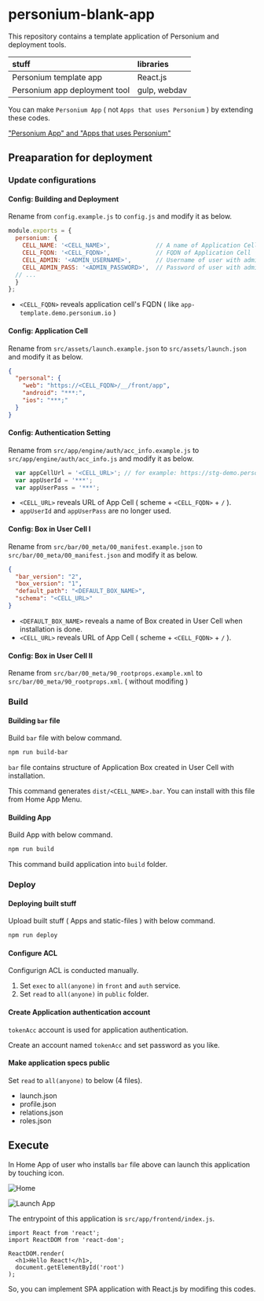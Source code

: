 # personium-blank-app

This repository contains a template application of Personium and deployment tools.

| stuff | libraries |
| :-- | :-- |
| Personium template app | React.js |
| Personium app deployment tool | gulp, webdav |

You can make `Personium App` ( not `Apps that uses Personium` ) by extending these codes.

["Personium App" and "Apps that uses Personium"](https://personium.io/docs/en/app-developer/)

## Preaparation for deployment

### Update configurations

#### Config: Building and Deployment

Rename from `config.example.js` to `config.js` and modify it as below.

```js
module.exports = {
  personium: {
    CELL_NAME: '<CELL_NAME>',             // A name of Application Cell
    CELL_FQDN: '<CELL_FQDN>',             // FQDN of Application Cell
    CELL_ADMIN: '<ADMIN_USERNAME>',       // Username of user with admin role.
    CELL_ADMIN_PASS: '<ADMIN_PASSWORD>',  // Password of user with admin role.
  // ...
  }
};
```

- `<CELL_FQDN>` reveals application cell's FQDN ( like `app-template.demo.personium.io` )

#### Config: Application Cell

Rename from `src/assets/launch.example.json` to `src/assets/launch.json` and modify it as below.

```json
{
  "personal": {
    "web": "https://<CELL_FQDN>/__/front/app",
    "android": "***:",
    "ios": "***;"
  }
}
```

#### Config: Authentication Setting

Rename from `src/app/engine/auth/acc_info.example.js` to `src/app/engine/auth/acc_info.js` and modify it as below.

```javascript
  var appCellUrl = '<CELL_URL>'; // for example: https://stg-demo.personium.io/appCellName/ or https://appCellName.stg-demo.personium.io/
  var appUserId = '***';
  var appUserPass = '***';
```

- `<CELL_URL>` reveals URL of App Cell ( scheme + `<CELL_FQDN>` + `/` ).
- `appUserId` and `appUserPass` are no longer used.

#### Config: Box in User Cell I

Rename from `src/bar/00_meta/00_manifest.example.json` to `src/bar/00_meta/00_manifest.json` and modify it as below.

```json
{
  "bar_version": "2",
  "box_version": "1",
  "default_path": "<DEFAULT_BOX_NAME>",
  "schema": "<CELL_URL>"
}
```

- `<DEFAULT_BOX_NAME>` reveals a name of Box created in User Cell when installation is done.
- `<CELL_URL>` reveals URL of App Cell ( scheme + `<CELL_FQDN>` + `/` ).

#### Config: Box in User Cell II

Rename from `src/bar/00_meta/90_rootprops.example.xml` to `src/bar/00_meta/90_rootprops.xml`. ( without modifing )

### Build

#### Building `bar` file

Build `bar` file with below command.

```bash
npm run build-bar
```

`bar` file contains structure of Application Box created in User Cell with installation.

This command generates `dist/<CELL_NAME>.bar`. You can install with this file from Home App Menu.

#### Building App

Build App with below command.

```bash
npm run build
```

This command build application into `build` folder.

### Deploy

#### Deploying built stuff

Upload built stuff ( Apps and static-files ) with below command.

```bash
npm run deploy
```

#### Configure ACL

Configurign ACL is conducted manually.

1. Set `exec` to `all(anyone)` in `front` and `auth` service.
1. Set `read` to `all(anyone)` in `public` folder.

#### Create Application authentication account

`tokenAcc` account is used for application authentication.

Create an account named `tokenAcc` and set password as you like.

#### Make application specs public

Set `read` to `all(anyone)` to below (4 files).

- launch.json
- profile.json
- relations.json
- roles.json

## Execute

In Home App of user who installs `bar` file above can launch this application by touching icon.

![Home](docs/launch_app/001.png)

![Launch App](docs/launch_app/002.png)

The entrypoint of this application is `src/app/frontend/index.js`.

```es6
import React from 'react';
import ReactDOM from 'react-dom';

ReactDOM.render(
  <h1>Hello React!</h1>,
  document.getElementById('root')
);
```

So, you can implement SPA application with React.js by modifing this codes.
